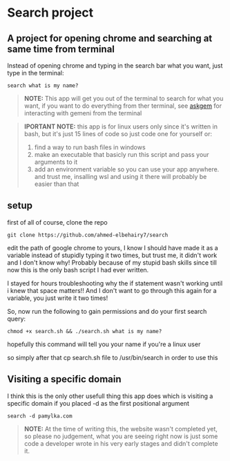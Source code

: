 # Search project

## A project for opening chrome and searching at same time from terminal

Instead of opening chrome and typing in the search bar what you want, just type in the terminal:

    search what is my name?

> **NOTE:** This app will get you out of the terminal to search for what you want, if you want to do everything from ther terminal, see [askgem](https://github.com/ahmed-elbehairy7/askgem) for interacting with gemeni from the terminal

> **IPORTANT NOTE:** this app is for linux users only since it's written in bash, but it's just 15 lines of code so just code one for yourself or:
>
> 1. find a way to run bash files in windows
> 2. make an executable that basicly run this script and pass your arguments to it
> 3. add an environment variable so you can use your app anywhere. and trust me, insalling wsl and using it there will probably be easier than that

## setup

first of all of course, clone the repo

    git clone https://github.com/ahmed-elbehairy7/search

edit the path of google chrome to yours, I know I should have made it as a variable instead of stupidly typing it two times, but trust me, it didn't work and I don't know why! Probably because of my stupid bash skills since till now this is the only bash script I had ever written.

I stayed for hours troubleshooting why the if statement wasn't working until i knew that space matters!! And I don't want to go through this again for a variable, you just write it two times!

So, now run the following to gain permissions and do your first search query:

    chmod +x search.sh && ./search.sh what is my name?

hopefully this command will tell you your name if you're a linux user

so simply after that cp search.sh file to /usr/bin/search in order to use this

## Visiting a specific domain

I think this is the only other usefull thing this app does which is visiting a specific domain if you placed -d as the first positional argument

    search -d pamylka.com

> **NOTE:** At the time of writing this, the website wasn't completed yet, so please no judgement, what you are seeing right now is just some code a developer wrote in his very early stages and didn't complete it.
